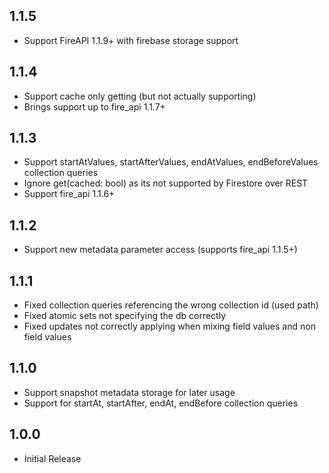 ## 1.1.5
* Support FireAPI 1.1.9+ with firebase storage support

## 1.1.4

* Support cache only getting (but not actually supporting)
* Brings support up to fire_api 1.1.7+

## 1.1.3

* Support startAtValues, startAfterValues, endAtValues, endBeforeValues collection queries
* Ignore get(cached: bool) as its not supported by Firestore over REST
* Support fire_api 1.1.6+

## 1.1.2

* Support new metadata parameter access (supports fire_api 1.1.5+)

## 1.1.1

* Fixed collection queries referencing the wrong collection id (used path)
* Fixed atomic sets not specifying the db correctly
* Fixed updates not correctly applying when mixing field values and non field values

## 1.1.0

* Support snapshot metadata storage for later usage
* Support for startAt, startAfter, endAt, endBefore collection queries

## 1.0.0

* Initial Release
